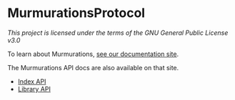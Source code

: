 # MurmurationsProtocol

_This project is licensed under the terms of the GNU General Public License v3.0_

To learn about Murmurations, [see our documentation site](https://docs.murmurations.network/about/introduction.html).

The Murmurations API docs are also available on that site.

- [Index API](https://docs.murmurations.network/developers/index-api.html)
- [Library API](https://docs.murmurations.network/developers/library-api.html)
